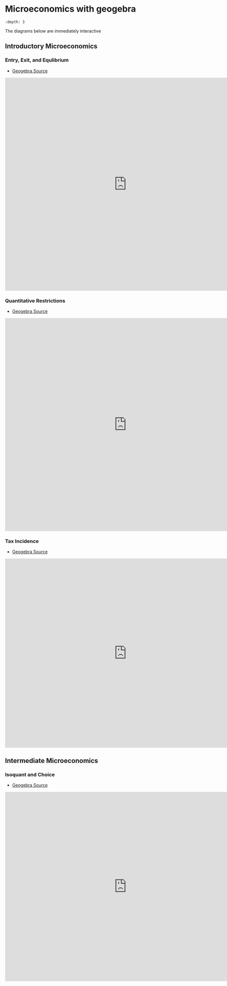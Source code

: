 # Microeconomics with geogebra

```{contents}
:depth: 3
```

The diagrams below are immediately interactive

## Introductory Microeconomics

### Entry, Exit, and Equlibrium
- [Geogebra Source](https://www.geogebra.org/classic/dttwd9zz)
<iframe scrolling="no" title="QR" src="https://www.geogebra.org/material/iframe/id/dttwd9zz/width/1220/height/702/border/888888/sfsb/true/smb/false/stb/false/stbh/false/ai/false/asb/false/sri/false/rc/false/ld/false/sdz/false/ctl/false" width="800px" height="700px" style="border:0px;"> </iframe>



### Quantitative Restrictions
- [Geogebra Source](https://www.geogebra.org/classic/hnfdrwrb)
<iframe scrolling="no" title="QR" src="https://www.geogebra.org/material/iframe/id/hnfdrwrb/width/1220/height/702/border/888888/sfsb/true/smb/false/stb/false/stbh/false/ai/false/asb/false/sri/false/rc/false/ld/false/sdz/false/ctl/false" width="800px" height="700px" style="border:0px;"> </iframe>


### Tax Incidence
- [Geogebra Source](https://www.geogebra.org/classic/wyjvkjkt)
<iframe scrolling="no" title="TaxShift_Big2" src="https://www.geogebra.org/material/iframe/id/wyjvkjkt/width/1000/height/622/border/888888/sfsb/true/smb/false/stb/false/stbh/false/ai/false/asb/false/sri/false/rc/false/ld/false/sdz/false/ctl/false" width="800px" height="622px" style="border:0px;"> </iframe>


## Intermediate Microeconomics

### Isoquant and Choice 
- [Geogebra Source](https://www.geogebra.org/classic/zfdxf6gj)
<iframe scrolling="no" title="TaxShift_Big2" src="https://www.geogebra.org/material/iframe/id/zfdxf6gj/width/1000/height/670/border/888888/sfsb/true/smb/false/stb/false/stbh/false/ai/false/asb/false/sri/false/rc/false/ld/false/sdz/false/ctl/false" width="800px" height="622px" style="border:0px;"> </iframe>

